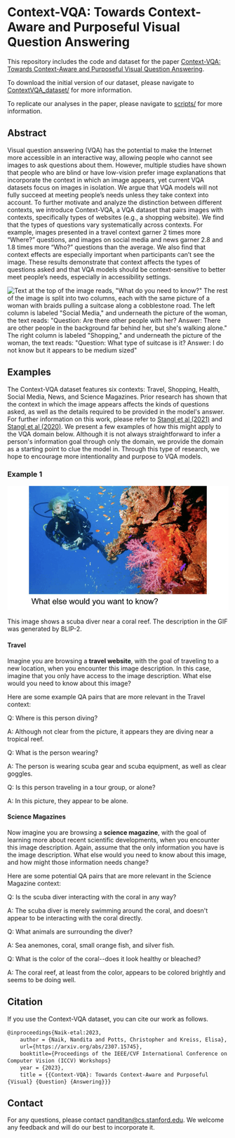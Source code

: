 # Context-VQA: Towards Context-Aware and Purposeful Visual Question Answering

This repository includes the code and dataset for the paper [Context-VQA: Towards Context-Aware and Purposeful Visual Question Answering](https://arxiv.org/abs/2307.15745).

To download the initial version of our dataset, please navigate to [ContextVQA_dataset/](https://github.com/nnaik39/context-vqa/tree/master/ContextVQA_dataset) for more information.

To replicate our analyses in the paper, please navigate to [scripts/](https://github.com/nnaik39/context-vqa/tree/master/scripts) for more information.

## Abstract 
Visual question answering (VQA) has the potential to make the Internet more accessible in an interactive way, allowing people who cannot see images to ask questions about them. However, multiple studies have shown that people who are blind or have low-vision prefer image explanations that incorporate the context in which an image appears, yet current VQA datasets focus on images in isolation. We argue that VQA models will not fully succeed at meeting people’s needs unless they take context into account. To further motivate and analyze the distinction between different contexts, we introduce Context-VQA, a VQA dataset that pairs images with contexts, specifically types of websites (e.g., a shopping website). We find that the types of questions vary systematically across contexts. For example, images presented in a travel context garner 2 times more “Where?” questions, and images on social media and news garner 2.8 and 1.8 times more “Who?” questions than the average. We also find that context effects are especially important when participants can’t see the image. These results demonstrate that context affects the types of questions asked and that VQA models should be context-sensitive to better meet people’s needs, especially in accessibility settings.

![Text at the top of the image reads, "What do you need to know?" The rest of the image is split into two columns, each with the same picture of a woman with braids pulling a suitcase along a cobblestone road. The left column is labeled "Social Media," and underneath the picture of the woman, the text reads: "Question: Are there other people with her? Answer: There are other people in the background far behind her, but she's walking alone." The right column is labeled "Shopping," and underneath the picture of the woman, the text reads: "Question: What type of suitcase is it? Answer: I do not know but it appears to be medium sized"](img/example_1.png)

## Examples

The Context-VQA dataset features six contexts: Travel, Shopping, Health, Social Media, News, and Science Magazines. Prior research has shown that the context in which the image appears affects the kinds of questions asked, as well as the details required to be provided in the model's answer. For further information on this work, please refer to [Stangl et al (2021)](https://dl.acm.org/doi/fullHtml/10.1145/3441852.3471233) and [Stangl et al (2020)](https://dl.acm.org/doi/10.1145/3313831.3376404). We present a few examples of how this might apply to the VQA domain below. Although it is not always straightforward to infer a person's information goal through only the domain, we provide the domain as a starting point to clue the model in. Through this type of research, we hope to encourage more intentionality and purpose to VQA models.

### Example 1
![The GIF shows an image of a scuba diver near a coral reef, and the GIF alternates between the image itself and text reading: "Image Description: " Underneath the image, there's text reading: "What else would you want to know?"](img/example_2.gif)

This image shows a scuba diver near a coral reef. The description in the GIF was generated by BLIP-2.

#### Travel

Imagine you are browsing a **travel website**, with the goal of traveling to a new location, when you encounter this image description. In this case, imagine that you only have access to the image description. What else would you need to know about this image?

Here are some example QA pairs that are more relevant in the Travel context:

Q: Where is this person diving?

A: Although not clear from the picture, it appears they are diving near a tropical reef.

Q: What is the person wearing?

A: The person is wearing scuba gear and scuba equipment, as well as clear goggles.

Q: Is this person traveling in a tour group, or alone?

A: In this picture, they appear to be alone.

#### Science Magazines

Now imagine you are browsing a **science magazine**, with the goal of learning more about recent scientific developments, when you encounter this image description. Again, assume that the only information you have is the image description. What else would you need to know about this image, and how might those information needs change?

Here are some potential QA pairs that are more relevant in the Science Magazine context:

Q: Is the scuba diver interacting with the coral in any way?

A: The scuba diver is merely swimming around the coral, and doesn't appear to be interacting with the coral directly.

Q: What animals are surrounding the diver?

A: Sea anemones, coral, small orange fish, and silver fish.

Q: What is the color of the coral--does it look healthy or bleached?

A: The coral reef, at least from the color, appears to be colored brightly and seems to be doing well.

## Citation

If you use the Context-VQA dataset, you can cite our work as follows.

```
@inproceedings{Naik-etal:2023,
    author = {Naik, Nandita and Potts, Christopher and Kreiss, Elisa},
    url={https://arxiv.org/abs/2307.15745},
    booktitle={Proceedings of the IEEE/CVF International Conference on Computer Vision (ICCV) Workshops}
    year = {2023},
    title = {{Context-VQA}: Towards Context-Aware and Purposeful {Visual} {Question} {Answering}}}
```

## Contact

For any questions, please contact nanditan@cs.stanford.edu. We welcome any feedback and will do our best to incorporate it.
